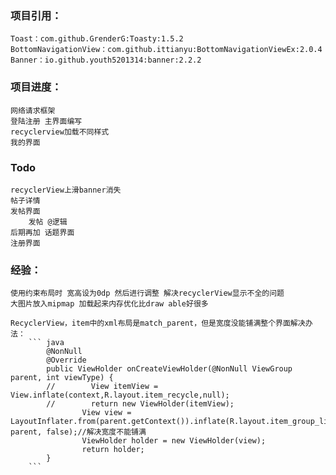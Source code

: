 ### 项目引用：
    Toast：com.github.GrenderG:Toasty:1.5.2
    BottomNavigationView：com.github.ittianyu:BottomNavigationViewEx:2.0.4
    Banner：io.github.youth5201314:banner:2.2.2



### 项目进度：
    网络请求框架
    登陆注册 主界面编写
    recyclerview加载不同样式
    我的界面
### Todo
    recyclerView上滑banner消失
    帖子详情
    发帖界面
        发帖 @逻辑
    后期再加 话题界面
    注册界面


### 经验：
    使用约束布局时 宽高设为0dp 然后进行调整 解决recyclerView显示不全的问题
    大图片放入mipmap 加载起来内存优化比draw able好很多

    RecyclerView，item中的xml布局是match_parent，但是宽度没能铺满整个界面解决办法：
        ``` java
            @NonNull
            @Override
            public ViewHolder onCreateViewHolder(@NonNull ViewGroup parent, int viewType) {
            //        View itemView = View.inflate(context,R.layout.item_recycle,null);
            //        return new ViewHolder(itemView);
                    View view = LayoutInflater.from(parent.getContext()).inflate(R.layout.item_group_list, parent, false);//解决宽度不能铺满
                    ViewHolder holder = new ViewHolder(view);
                    return holder;
            }
        ```

